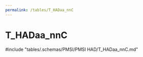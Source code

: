```yaml
---
permalink: /tables/T_HADaa_nnC
---
```

# T_HADaa_nnC
<!-- SPDX-License-Identifier: MPL-2.0 -->

<!-- ATTENTION : Ne pas supprimer ou modifier la ligne ci-dessous -->
#include "tables/.schemas/PMSI/PMSI HAD/T_HADaa_nnC.md"
<!-- ATTENTION : Ne pas supprimer ou modifier la ligne ci-dessus -->
